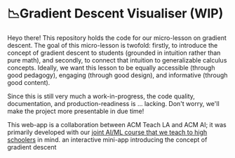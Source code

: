 # 📉Gradient Descent Visualiser (WIP)

Heyo there! This repository holds the code for our micro-lesson on gradient descent. The goal of this micro-lesson is twofold: firstly, to introduce the concept of gradient descent to students (grounded in intuition rather than pure math), and secondly, to connect that intuition to generalizable calculus concepts. Ideally, we want this lesson to be equally accessible (through good pedagogy), engaging (through good design), and informative (through good content).

Since this is still very much a work-in-progress, the code quality, documentation, and production-readiness is ... lacking. Don't worry, we'll make the project more presentable in due time!

This web-app is a collaboration between ACM Teach LA and ACM AI; it was primarily developed with our [joint AI/ML course that we teach to high schoolers](https://teachla.uclaacm.com/about) in mind. 
an interactive mini-app introducing the concept of gradient descent
